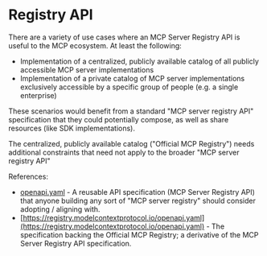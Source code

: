 # Registry API

There are a variety of use cases where an MCP Server Registry API is useful to the MCP ecosystem. At least the following:
- Implementation of a centralized, publicly available catalog of all publicly accessible MCP server implementations
- Implementation of a private catalog of MCP server implementations exclusively accessible by a specific group of people (e.g. a single enterprise)

These scenarios would benefit from a standard "MCP server registry API" specification that they could potentially compose, as well as share resources (like SDK implementations).

The centralized, publicly available catalog ("Official MCP Registry") needs additional constraints that need not apply to the broader "MCP server registry API"

References:
- [openapi.yaml](./openapi.yaml) - A reusable API specification (MCP Server Registry API) that anyone building any sort of "MCP server registry" should consider adopting / aligning with.
- [https://registry.modelcontextprotocol.io/openapi.yaml](https://registry.modelcontextprotocol.io/openapi.yaml) - The specification backing the Official MCP Registry; a derivative of the MCP Server Registry API specification.
